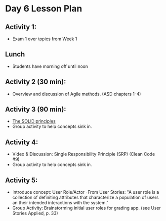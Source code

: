 # Day 6 Lesson Plan

## Activity 1:

- Exam 1 over topics from Week 1

## Lunch

- Students have morning off until noon

## Activity 2 (30 min):

- Overview and discussion of Agile methods. (ASD chapters 1-4)

## Activity 3 (90 min):

- [The SOLID principles](../activities/activity6-3solid.md)
- Group activity to help concepts sink in.

## Activity 4:

- Video & Discussion: Single Responsibility Principle (SRP) (Clean Code #9)
- Group activity to help concepts sink in.

## Activity 5:

- Introduce concept: User Role/Actor
	-From User Stories: "A user role is a collection of definiting attributes that
	characterize a population of users an their intended interactions with the system."
- Group Activity: Brainstorming initial user roles for grading app.
(see User Stories Applied, p. 33)


